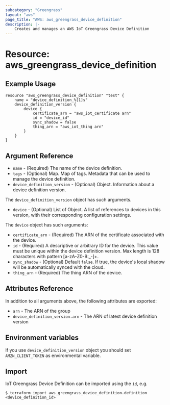 ```yaml
---
subcategory: "Greengrass"
layout: "aws"
page_title: "AWS: aws_greengrass_device_definition"
description: |-
    Creates and manages an AWS IoT Greengrass Device Definition
---
```


# Resource: aws_greengrass_device_definition

## Example Usage

```hcl
resource "aws_greengrass_device_definition" "test" {
	name = "device_definition_%[1]s"
	device_definition_version {
		device {
			certificate_arn = "aws_iot_certificate arn"
			id = "device_id"
			sync_shadow = false
			thing_arn = "aws_iot_thing arn"
		}
	}
}
```

## Argument Reference
* `name` - (Required) The name of the device definition.
* `tags` - (Optional) Map. Map of tags. Metadata that can be used to manage the device definition.
* `device_definition_version` - (Optional) Object. Information about a device definition version.

The `device_definition_version` object has such arguments.
* `device` - (Optional) List of Object. A list of references to devices in this version, with their corresponding configuration settings.

The `device` object has such arguments:
* `certificate_arn` - (Required) The ARN of the certificate associated with the device.
* `id` - (Required) A descriptive or arbitrary ID for the device. This value must be unique within the device definition version. Max length is 128 characters with pattern [a-zA-Z0-9:_-]+.
* `sync_shadow` - (Optional) Default `false`. If true, the device's local shadow will be automatically synced with the cloud.
* `thing_arn` - (Required) The thing ARN of the device.

## Attributes Reference
In addition to all arguments above, the following attributes are exported:
* `arn` - The ARN of the group
* `device_definition_version.arn` - The ARN of latest device definition version

## Environment variables
If you use `device_definition_version` object you should set `AMZN_CLIENT_TOKEN` as environmental variable.

## Import
IoT Greengrass Device Definition can be imported using the `id`, e.g.
```
$ terraform import aws_greengrass_device_definition.definition <device_definition_id>
``` 